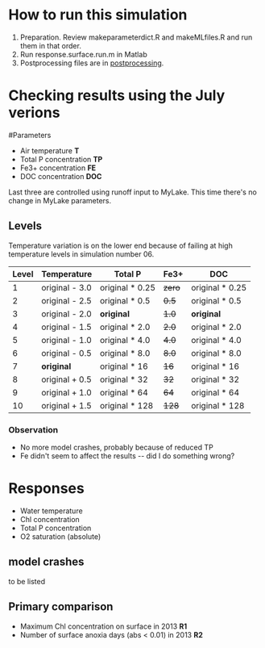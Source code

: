 # How to run this simulation

1. Preparation. Review makeparameterdict.R and makeMLfiles.R and run
   them in that order.
1. Run response.surface.run.m in Matlab
1. Postprocessing files are in [postprocessing](postprocessing).


# Checking results using the July verions

#Parameters

* Air temperature **T**
* Total P concentration **TP**
* Fe3+ concentration **FE**
* DOC concentration **DOC**

Last three are controlled using runoff input to MyLake. This time
there's no change in MyLake parameters. 

## Levels

Temperature variation is on the lower end because of failing at high
temperature levels in simulation number 06. 

Level | Temperature | Total P | Fe3+ | DOC
--- | --- | --- | --- | ---
1 | original - 3.0 | original * 0.25 | ~~zero~~ | original * 0.25
2 | original - 2.5  | original * 0.5  | ~~0.5~~ | original * 0.5
3 | original - 2.0 | **original** | ~~1.0~~ | **original**
4 | original - 1.5 | original * 2.0 | ~~2.0~~ | original * 2.0
5 | original - 1.0 | original * 4.0 | ~~4.0~~ | original * 4.0 
6 | original - 0.5 | original * 8.0 | ~~8.0~~ | original * 8.0 
7 | **original** | original * 16 | ~~16~~ | original * 16
8 | original + 0.5 | original * 32 | ~~32~~ | original * 32
9 | original + 1.0 | original * 64 | ~~64~~ | original * 64
10 | original + 1.5 | original * 128 | ~~128~~ | original * 128


### Observation

* No more model crashes, probably because of reduced TP
* Fe didn't seem to affect the results -- did I do something wrong?

# Responses

* Water temperature
* Chl concentration
* Total P concentration
* O2 saturation (absolute)


## model crashes
to be listed

## Primary comparison

* Maximum Chl concentration on surface in 2013 **R1**
* Number of surface anoxia days (abs < 0.01) in 2013 **R2**
